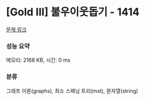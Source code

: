 # [Gold III] 불우이웃돕기 - 1414 

[문제 링크](https://www.acmicpc.net/problem/1414) 

### 성능 요약

메모리: 2168 KB, 시간: 0 ms

### 분류

그래프 이론(graphs), 최소 스패닝 트리(mst), 문자열(string)

